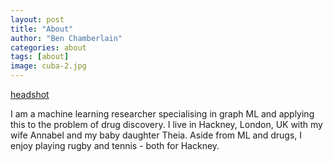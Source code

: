 ```yaml
---
layout: post
title: "About"
author: "Ben Chamberlain"
categories: about
tags: [about]
image: cuba-2.jpg
---
```

[headshot](/assets/img/workday_headshot.jpg)

I am a machine learning researcher specialising in graph ML and applying this to the problem of drug discovery. I live in Hackney, London, UK with my wife Annabel and my baby daughter Theia. Aside from ML and drugs, I enjoy playing rugby and tennis - both for Hackney.
